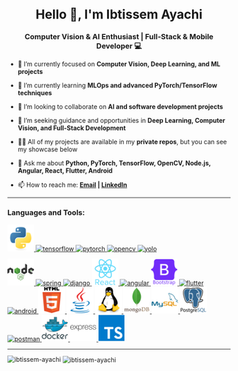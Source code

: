 <h1 align="center">Hello 👋, I'm Ibtissem Ayachi</h1>
<h3 align="center">Computer Vision & AI Enthusiast | Full-Stack & Mobile Developer 💻</h3>

- 🔭 I’m currently focused on **Computer Vision, Deep Learning, and ML projects**  
- 🌱 I’m currently learning **MLOps and advanced PyTorch/TensorFlow techniques**  
- 👯 I’m looking to collaborate on **AI and software development projects**  
- 🤝 I’m seeking guidance and opportunities in **Deep Learning, Computer Vision, and Full-Stack Development**  
- 👨‍💻 All of my projects are available in my **private repos**, but you can see my showcase below


- 💬 Ask me about **Python, PyTorch, TensorFlow, OpenCV, Node.js, Angular, React, Flutter, Android**  
- 📫 How to reach me: **[Email](mailto:ibtissemayachi2021@gmail.com) | [LinkedIn](https://www.linkedin.com/in/ibtissem-ayachi-63b257240/)**  

---

<h3 align="left">Languages and Tools:</h3>
<p align="left">
<!-- AI & CV -->
<a href="https://www.python.org" target="_blank" rel="noreferrer"> <img src="https://raw.githubusercontent.com/devicons/devicon/master/icons/python/python-original.svg" alt="python" width="60" height="60"/> </a>
<a href="https://www.tensorflow.org/" target="_blank" rel="noreferrer"> <img src="https://www.vectorlogo.zone/logos/tensorflow/tensorflow-icon.svg" alt="tensorflow" width="60" height="60"/> </a>
<a href="https://pytorch.org" target="_blank" rel="noreferrer"> <img src="https://img.shields.io/badge/PyTorch-EE4C2C?style=for-the-badge&logo=pytorch&logoColor=white" alt="pytorch" width="100" height="100"/> </a>
<a href="https://opencv.org/" target="_blank" rel="noreferrer"> <img src="https://img.shields.io/badge/OpenCV-5C3EE8?style=for-the-badge&logo=opencv&logoColor=white" alt="opencv" width="100" height="100"/> </a>
<a href="https://github.com/AlexeyAB/darknet" target="_blank" rel="noreferrer"> <img src="https://img.shields.io/badge/YOLO-FF6600?style=for-the-badge&logoColor=white" alt="yolo" width="80" height="80"/> </a>

<!-- Full-Stack & Mobile -->
<a href="https://nodejs.org" target="_blank" rel="noreferrer"> <img src="https://raw.githubusercontent.com/devicons/devicon/master/icons/nodejs/nodejs-original-wordmark.svg" alt="nodejs" width="60" height="60"/> </a>
<a href="https://spring.io/" target="_blank" rel="noreferrer"> <img src="https://www.vectorlogo.zone/logos/springio/springio-icon.svg" alt="spring" width="60" height="60"/> </a>
<a href="https://www.djangoproject.com/" target="_blank" rel="noreferrer"> <img src="https://cdn.worldvectorlogo.com/logos/django.svg" alt="django" width="60" height="60"/> </a>
<a href="https://reactjs.org/" target="_blank" rel="noreferrer"> <img src="https://raw.githubusercontent.com/devicons/devicon/master/icons/react/react-original-wordmark.svg" alt="react" width="60" height="60"/> </a>
<a href="https://angular.io" target="_blank" rel="noreferrer"> <img src="https://angular.io/assets/images/logos/angular/angular.svg" alt="angular" width="60" height="60"/> </a>
<a href="https://getbootstrap.com" target="_blank" rel="noreferrer"> <img src="https://raw.githubusercontent.com/devicons/devicon/master/icons/bootstrap/bootstrap-plain-wordmark.svg" alt="bootstrap" width="60" height="60"/> </a>
<a href="https://flutter.dev/" target="_blank" rel="noreferrer"> <img src="https://upload.wikimedia.org/wikipedia/commons/1/17/Google-flutter-logo.png" alt="flutter" width="60" height="60"/> </a>
<a href="https://developer.android.com/" target="_blank" rel="noreferrer"> <img src="https://upload.wikimedia.org/wikipedia/commons/3/3e/Android_logo_2019.png" alt="android" width="60" height="60"/> </a>
<a href="https://www.w3.org/html/" target="_blank" rel="noreferrer"> <img src="https://raw.githubusercontent.com/devicons/devicon/master/icons/html5/html5-original-wordmark.svg" alt="html" width="60" height="60"/> </a>
<a href="https://www.java.com" target="_blank" rel="noreferrer"> <img src="https://raw.githubusercontent.com/devicons/devicon/master/icons/java/java-original.svg" alt="java" width="60" height="60"/> </a>
<a href="https://www.linux.org/" target="_blank" rel="noreferrer"> <img src="https://raw.githubusercontent.com/devicons/devicon/master/icons/linux/linux-original.svg" alt="linux" width="60" height="60"/> </a>
<a href="https://www.mongodb.com/" target="_blank" rel="noreferrer"> <img src="https://raw.githubusercontent.com/devicons/devicon/master/icons/mongodb/mongodb-original-wordmark.svg" alt="mongodb" width="60" height="60"/> </a>
<a href="https://www.mysql.com/" target="_blank" rel="noreferrer"> <img src="https://raw.githubusercontent.com/devicons/devicon/master/icons/mysql/mysql-original-wordmark.svg" alt="mysql" width="60" height="60"/> </a>
<a href="https://www.postgresql.org" target="_blank" rel="noreferrer"> <img src="https://raw.githubusercontent.com/devicons/devicon/master/icons/postgresql/postgresql-original-wordmark.svg" alt="postgresql" width="60" height="60"/> </a>
<a href="https://www.postman.com/" target="_blank" rel="noreferrer"> <img src="https://www.vectorlogo.zone/logos/getpostman/getpostman-icon.svg" alt="postman" width="60" height="60"/> </a>
<a href="https://www.docker.com/" target="_blank" rel="noreferrer"> <img src="https://raw.githubusercontent.com/devicons/devicon/master/icons/docker/docker-original-wordmark.svg" alt="docker" width="60" height="60"/> </a>
<a href="https://expressjs.com" target="_blank" rel="noreferrer"> <img src="https://raw.githubusercontent.com/devicons/devicon/master/icons/express/express-original-wordmark.svg" alt="express" width="60" height="60"/> </a>
<a href="https://www.typescriptlang.org/" target="_blank" rel="noreferrer"> <img src="https://raw.githubusercontent.com/devicons/devicon/master/icons/typescript/typescript-original.svg" alt="typescript" width="60" height="60"/> </a>
</p>


---

<p><img align="left" src="https://github-readme-stats.vercel.app/api/top-langs?username=AyachyIbtyssem&show_icons=true&locale=en&layout=compact" alt="ibtissem-ayachi" /></p>

<p>&nbsp;<img align="center" src="https://github-readme-stats.vercel.app/api?username=AyachyIbtyssem&show_icons=true&locale=en" alt="ibtissem-ayachi" /></p>
